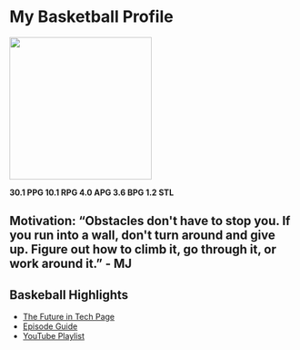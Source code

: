 # My Basketball Profile

<img src="https://rusmore.github.io/Russell-Moreno/images/me-basketball.jpg" width="250">

**30.1 PPG 10.1 RPG 4.0 APG 3.6 BPG 1.2 STL** 

Motivation: “Obstacles don't have to stop you. If you run into a wall, don't turn around and give up. Figure out how to climb it, go through it, or work around it.” - MJ
---
## Baskeball Highlights
- [The Future in Tech Page](https://go.raybo.org/tfit)
- [Episode Guide](https://go.raybo.org/tfit-episodes)
- [YouTube Playlist](https://go.raybo.org/tfit-youtube)

